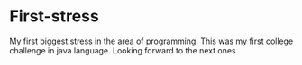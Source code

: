 # First-stress
My first biggest stress in the area of programming. This was my first college challenge in java language. Looking forward to the next ones
